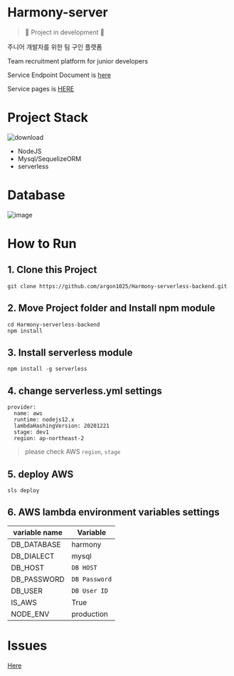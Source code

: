 # Harmony-server

> 🔧 Project in development 🔧 

주니어 개발자를 위한 팀 구인 플랫폼

Team recruitment platform for junior developers

Service Endpoint Document is [here](https://github.com/argon1025/Harmony-serverless-backend/issues/1)

Service pages is [HERE](http://harmony.seongrok.net)

# Project Stack
![download](https://user-images.githubusercontent.com/55491354/111910406-95f40900-8aa4-11eb-8fe8-46bb9530bd20.png)
- NodeJS
- Mysql/SequelizeORM
- serverless

# Database
![image](https://user-images.githubusercontent.com/55491354/112328394-a0f3a700-8cf9-11eb-9c0d-14d21c4021d6.png)

# How to Run

## 1. Clone this Project
```
git clone https://github.com/argon1025/Harmony-serverless-backend.git
```

## 2. Move Project folder and Install npm module
```
cd Harmony-serverless-backend
npm install
```
## 3. Install serverless module
```
npm install -g serverless
```

## 4. change serverless.yml settings
```
provider:
  name: aws
  runtime: nodejs12.x
  lambdaHashingVersion: 20201221
  stage: dev1
  region: ap-northeast-2
```
> please check AWS `region`, `stage`

## 5. deploy AWS
```
sls deploy
```

## 6. AWS lambda environment variables settings
|variable name|Variable|
|---|----|
DB_DATABASE|	harmony
DB_DIALECT|	mysql
DB_HOST|	`DB HOST`
DB_PASSWORD|	`DB Password`
DB_USER|	`DB User ID`
IS_AWS|	True
NODE_ENV|	production

# Issues
[Here](https://github.com/argon1025/Harmony-serverless-backend/issues)
